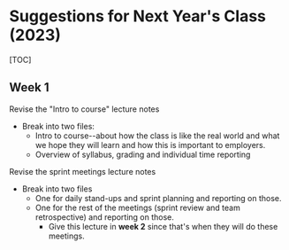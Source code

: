 # Suggestions for Next Year's Class (2023)

[TOC]



## Week 1

Revise the "Intro to course" lecture notes

- Break into two files:
  -  Intro to course--about how the class is like the real world and what we hope they will learn and how this is important to employers.
  - Overview of syllabus, grading and individual time reporting

Revise the sprint meetings lecture notes

- Break into two files
  - One for daily stand-ups and sprint planning and reporting on those.
  - One for the rest of the meetings (sprint review and team retrospective) and reporting on those.
    - Give this lecture in **week 2** since that's when they will do these meetings.
